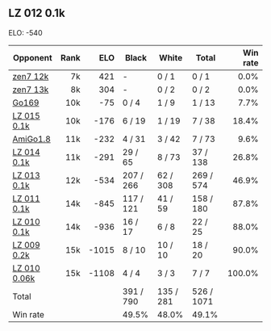 ## LZ 012 0.1k ##

ELO: -540

Opponent | Rank | ELO | Black | White | Total | Win rate
---------|-----:|----:|-------|-------|-------|-------:
[zen7 12k](zen7%2012k.md) | 7k | 421 | - | 0 / 1 | 0 / 1 | 0.0%
[zen7 13k](zen7%2013k.md) | 8k | 304 | - | 0 / 2 | 0 / 2 | 0.0%
[Go169](Go169.md) | 10k | -75 | 0 / 4 | 1 / 9 | 1 / 13 | 7.7%
[LZ 015 0.1k](LZ%20015%200.1k.md) | 10k | -176 | 6 / 19 | 1 / 19 | 7 / 38 | 18.4%
[AmiGo1.8](AmiGo1.8.md) | 11k | -232 | 4 / 31 | 3 / 42 | 7 / 73 | 9.6%
[LZ 014 0.1k](LZ%20014%200.1k.md) | 11k | -291 | 29 / 65 | 8 / 73 | 37 / 138 | 26.8%
[LZ 013 0.1k](LZ%20013%200.1k.md) | 12k | -534 | 207 / 266 | 62 / 308 | 269 / 574 | 46.9%
[LZ 011 0.1k](LZ%20011%200.1k.md) | 14k | -845 | 117 / 121 | 41 / 59 | 158 / 180 | 87.8%
[LZ 010 0.1k](LZ%20010%200.1k.md) | 14k | -936 | 16 / 17 | 6 / 8 | 22 / 25 | 88.0%
[LZ 009 0.2k](LZ%20009%200.2k.md) | 15k | -1015 | 8 / 10 | 10 / 10 | 18 / 20 | 90.0%
[LZ 010 0.06k](LZ%20010%200.06k.md) | 15k | -1108 | 4 / 4 | 3 / 3 | 7 / 7 | 100.0%
Total | | | 391 / 790 | 135 / 281 | 526 / 1071 | 
Win rate| | | 49.5% | 48.0% | 49.1% | 
